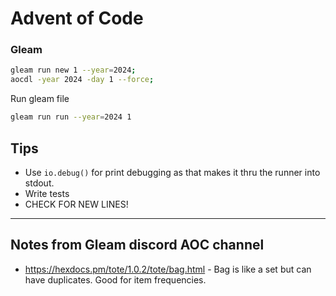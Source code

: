 # Advent of Code

### Gleam

```bash
gleam run new 1 --year=2024;
aocdl -year 2024 -day 1 --force;
```

Run gleam file

```bash
gleam run run --year=2024 1
```

## Tips

- Use `io.debug()` for print debugging as that makes it thru the runner into stdout.
- Write tests
- CHECK FOR NEW LINES!

---

## Notes from Gleam discord AOC channel

<!-- My goals: having fun, learning, sharing, making friends! -->

- https://hexdocs.pm/tote/1.0.2/tote/bag.html - Bag is like a set but can have duplicates. Good for item frequencies.
